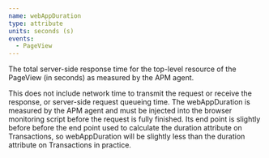 ```yaml
---
name: webAppDuration
type: attribute
units: seconds (s)
events:
  - PageView
---
```


The total server-side response time for the top-level resource of the PageView (in seconds) as measured by the APM agent.

This does not include network time to transmit the request or receive the response, or server-side request queueing time. The webAppDuration is measured by the APM agent and must be injected into the browser monitoring script before the request is fully finished. Its end point is slightly before before the end point used to calculate the duration attribute on Transactions, so webAppDuration will be slightly less than the duration attribute on Transactions in practice.